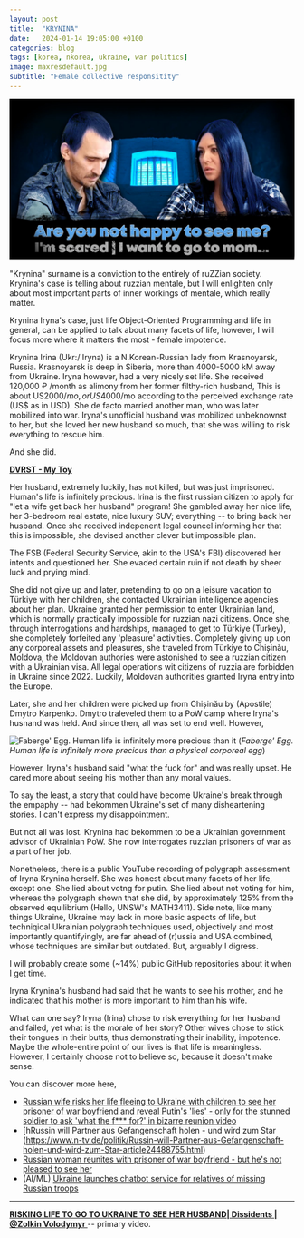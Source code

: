 ```yaml
---
layout: post
title:  "KRYNINA"
date:   2024-01-14 19:05:00 +0100
categories: blog
tags: [korea, nkorea, ukraine, war politics]
image: maxresdefault.jpg
subtitle: "Female collective responsitity"
---
```


![KRYNINA reality](maxresdefault.jpg)

"Krynina" surname is a conviction to the entirely of ruZZian society. Krynina's case is telling about ruzzian mentale, but I will enlighten only about most important parts of inner workings of mentale, which really matter.

Krynina Iryna's case, just life Object-Oriented Programming and life in general, can be applied to talk about many facets of life, however, I will focus more where it matters the most - female impotence.

Krynina Irina (Ukr:/ Iryna) is a N.Korean-Russian lady from Krasnoyarsk, Russia. Krasnoyarsk is deep in Siberia, more than 4000-5000 kM away from Ukraine. Iryna however, had a very nicely set life. She received 120,000 ₽ /month as alimony from her former filthy-rich husband, This is about US$2000/mo, or US$4000/mo according to the perceived exchange rate (US$ as in USD). She de facto married another man, who was later mobilized into war. Iryna's unofficial husband was mobilized unbeknownst to her, but she loved her new husband so much, that she was willing to risk everything to rescue him.

And she did.

**[DVRST - My Toy](https://youtu.be/CqGOwGQtCFk)**

Her husband, extremely luckily, has not killed, but was just imprisoned. Human's life is infinitely precious. Irina is the first russian citizen to apply for "let a wife get back her husband" program! She gambled away her nice life, her 3-bedroom real estate, nice luxury SUV; everything -- to bring back her husband. Once she received indepenent legal councel informing her that this is impossible, she devised another clever but impossible plan.

The FSB (Federal Security Service, akin to the USA's FBI) discovered her intents and questioned her. She evaded certain ruin if not death by sheer luck and prying mind.

She did not give up and later, pretending to go on a leisure vacation to Türkiye with her children, she contacted Ukrainian intelligence agencies about her plan. Ukraine granted her permission to enter Ukrainian land, which is normally practically impossible for ruzzian nazi citizens. Once she, through interrogations and hardships, managed to get to Türkiye (Turkey), she completely forfeited any 'pleasure' activities. Completely giving up uon any corporeal assets and pleasures, she traveled from Türkiye to Chișinău, Moldova, the Moldovan authories were astonished to see a ruzzian citizen with a Ukrainian visa. All legal operations wit citizens of ruzzia are forbidden in Ukraine since 2022. Luckily, Moldovan authorities granted Iryna entry into the Europe.

Later, she and her children were picked up from Chișinău by (Apostile) Dmytro Karpenko. Dmytro traleveled them to a PoW camp where Iryna's husnand was held. And since then, all was set to end well. However,


![Faberge' Egg. Human life is infinitely more precious than it](https://upload.wikimedia.org/wikipedia/commons/thumb/e/e5/Cockerel_Faberg%C3%A9_egg.png/242px-Cockerel_Faberg%C3%A9_egg.png)
(*Faberge' Egg. Human life is infinitely more precious than a physical corporeal egg*)

However, Iryna's husband said "what the fuck for" and was really upset. He cared more about seeing his mother than any moral values.

To say the least, a story that could have become Ukraine's break through the empaphy -- had bekommen Ukraine's set of many disheartening stories. I can't express my disappointment.

But not all was lost. Krynina had bekommen to be a Ukrainian government advisor of Ukrainian PoW. She now interrogates ruzzian prisoners of war as a part of her job.

Nonetheless, there is a public YouTube recording of polygraph assessment of Iryna Krynina herself. She was honest about many facets of her life, except one. She lied about votng for putin. She lied about not voting for him, whereas the polygraph shown that she did, by approximately 125% from the observed equilibrium (Hello, UNSW's MATH3411). Side note, like many things Ukraine, Ukraine may lack in more basic aspects of life, but techniqical Ukrainian polygraph techniques used, objectively and most importantly quantifyingly, are far ahead of (r)ussia and USA combined, whose techniques are similar but outdated. But, arguably I digress. 

I will probably create some (~14%) public GitHub repositories about it when I get time.

Iryna Krynina's husband had said that he wants to see his mother, and he indicated that his mother is more important to him than his wife.

What can one say? Iryna (Irina) chose to risk everything for her husband and failed, yet what is the morale of her story? Other wives chose to stick their tongues in their butts, thus demonstrating their inability, impotence. Maybe the whole-entire point of our lives is that life is meaningless. However, I certainly choose not to believe so, because it doesn't make sense.

You can discover more here,

* [Russian wife risks her life fleeing to Ukraine with children to see her prisoner of war boyfriend and reveal Putin's 'lies' - only for the stunned soldier to ask 'what the f*** for?' in bizarre reunion video](https://www.dailymail.co.uk/news/article-12576491/Russian-wife-risks-life-fleeing-Ukraine-children-prisoner-war-boyfriend-reveal-Putins-lies-stunned-soldier-ask-f-bizarre-reunion-video.html)
* [hRussin will Partner aus Gefangenschaft holen - und wird zum Star
(https://www.n-tv.de/politik/Russin-will-Partner-aus-Gefangenschaft-holen-und-wird-zum-Star-article24488755.html)
* [Russian woman reunites with prisoner of war boyfriend - but he's not pleased to see her](https://www.mirror.co.uk/news/world-news/russian-woman-reunites-prisoner-war-31070645)
* (AI/ML) [Ukraine launches chatbot service for relatives of missing Russian troops
](https://www.reuters.com/world/europe/ukraine-launches-chatbot-service-relatives-missing-russian-troops-2024-01-10/)

----------------------------------------------------------------------------------------------------------------------------------------------------------------------------------------------

**</ins>[RISKING LIFE TO GO TO UKRAINE TO SEE HER HUSBAND| Dissidents | @Zolkin Volodymyr
](https://www.youtube.com/watch?v=onR_2AKWsq4)</ins>** -- primary video.


